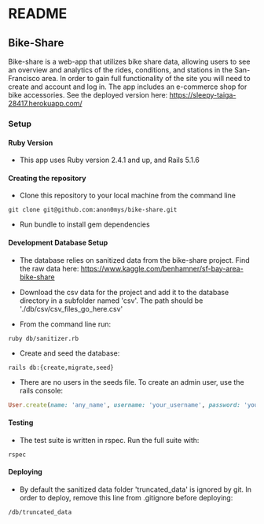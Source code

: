 # README
## Bike-Share

Bike-share is a web-app that utilizes bike share data, allowing users to see an overview and analytics of the rides, conditions, and stations in the  San-Francisco area. In order to gain full functionality of the site you will need to create and account and log in. The app includes an e-commerce shop for bike accessories. See the deployed version here: https://sleepy-taiga-28417.herokuapp.com/

### Setup

#### Ruby Version
* This app uses Ruby version 2.4.1 and up, and Rails 5.1.6

#### Creating the repository
* Clone this repository to your local machine from the command line
```
git clone git@github.com:anon0mys/bike-share.git
```
* Run bundle to install gem dependencies

#### Development Database Setup
* The database relies on sanitized data from the bike-share project. Find the raw data here: https://www.kaggle.com/benhamner/sf-bay-area-bike-share

* Download the csv data for the project and add it to the database directory in a subfolder named 'csv'. The path should be './db/csv/csv_files_go_here.csv'

* From the command line run:
```
ruby db/sanitizer.rb
```

* Create and seed the database:
```
rails db:{create,migrate,seed}
```
* There are no users in the seeds file. To create an admin user, use the rails console:
```ruby
User.create(name: 'any_name', username: 'your_username', password: 'your_password', status: 'admin')
```

#### Testing
* The test suite is written in rspec. Run the full suite with:
```
rspec
```

#### Deploying
* By default the sanitized data folder 'truncated_data' is ignored by git. In order to deploy, remove this line from .gitignore before deploying:
```
/db/truncated_data
```
